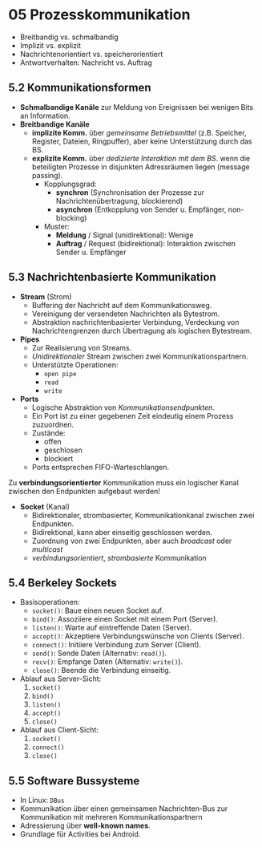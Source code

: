 # 05 Prozesskommunikation
* Breitbandig vs. schmalbandig
* Implizit vs. explizit
* Nachrichtenorientiert vs. speicherorientiert
* Antwortverhalten: Nachricht vs. Auftrag

## 5.2 Kommunikationsformen
* **Schmalbandige Kanäle** zur Meldung von Ereignissen bei wenigen Bits an Information.
* **Breitbandige Kanäle**
    * **implizite Komm.** über *gemeinsame Betriebsmittel* (z.B. Speicher, Register, Dateien, Ringpuffer), aber keine Unterstützung durch das BS.
    * **explizite Komm.** über *dedizierte Interaktion mit dem BS*. wenn die beteiligten Prozesse in disjunkten Adressräumen liegen (message passing).
        * Kopplungsgrad:
            * **synchron** (Synchronisation der Prozesse zur Nachrichtenübertragung, blockierend)
            * **asynchron** (Entkopplung von Sender u. Empfänger, non-blocking)
        * Muster:
            * **Meldung** / Signal (unidirektional): Wenige 
            * **Auftrag** / Request (bidirektional): Interaktion zwischen Sender u. Empfänger

## 5.3 Nachrichtenbasierte Kommunikation
* **Stream** (Strom)
    * Buffering der Nachricht auf dem Kommunikationsweg.
    * Vereinigung der versendeten Nachrichten als Bytestrom.
    * Abstraktion nachrichtenbasierter Verbindung, Verdeckung von Nachrichtengrenzen durch Übertragung als logischen Bytestream.
* **Pipes**
    * Zur Realisierung von Streams.
    * *Unidirektionaler* Stream zwischen zwei Kommunikationspartnern.
    * Unterstützte Operationen:
        * `open pipe`
        * `read`
        * `write`
* **Ports**
    * Logische Abstraktion von *Kommunikationsendpunkten*.
    * Ein Port ist zu einer gegebenen Zeit eindeutig einem Prozess zuzuordnen. 
    * Zustände:
        * offen
        * geschlosen
        * blockiert
    * Ports entsprechen FIFO-Warteschlangen.

Zu **verbindungsorientierter** Kommunikation muss ein logischer Kanal zwischen den Endpunkten aufgebaut werden!
* **Socket** (Kanal)
    * Bidirektionaler, strombasierter, Kommunikationkanal zwischen zwei Endpunkten.
    * Bidirektional, kann aber einseitig geschlossen werden. 
    * Zuordnung von zwei Endpunkten, aber auch *broadcast* oder *multicast*
    * *verbindungsorientiert*, *strombasierte* Kommunikation

## 5.4 Berkeley Sockets
* Basisoperationen:
    * `socket()`: Baue einen neuen Socket auf.
    * `bind()`: Assoziiere einen Socket mit einem Port (Server).
    * `listen()`: Warte auf eintreffende Daten (Server).
    * `accept()`: Akzeptiere Verbindungswünsche von Clients (Server).
    * `connect()`: Initiiere Verbindung zum Server (Client).
    * `send()`: Sende Daten (Alternativ: `read()`).
    * `recv()`: Empfange Daten (Alternativ: `write()`).
    * `close()`: Beende die Verbindung einseitig.
* Ablauf aus Server-Sicht:
    1. `socket()`
    2. `bind()`
    3. `listen()`
    4. `accept()`
    5. `close()`
* Ablauf aus Client-Sicht:
    1. `socket()`
    2. `connect()`
    3. `close()`

## 5.5 Software Bussysteme
* In Linux: `DBus`
* Kommunikation über einen gemeinsamen Nachrichten-Bus zur Kommunikation mit mehreren Kommunikationspartnern
* Adressierung über **well-known names**.
* Grundlage für Activities bei Android.